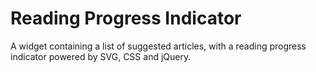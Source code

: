 # Reading Progress Indicator

A widget containing a list of suggested articles, with a reading progress indicator powered by SVG, CSS and jQuery.
